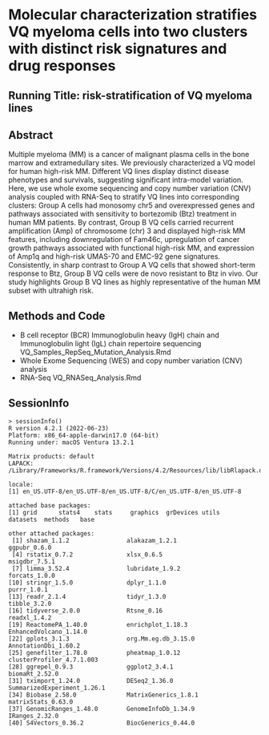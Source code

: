 # Molecular characterization stratifies VQ myeloma cells into two clusters with distinct risk signatures and drug responses

## Running Title: risk-stratification of VQ myeloma lines

## Abstract

Multiple myeloma (MM) is a cancer of malignant plasma cells in the bone marrow and extramedullary sites. We previously characterized a VQ model for human high-risk MM. Different VQ lines display distinct disease phenotypes and survivals, suggesting significant intra-model variation. Here, we use whole exome sequencing and copy number variation (CNV) analysis coupled with RNA-Seq to stratify VQ lines into corresponding clusters: Group A cells had monosomy chr5 and overexpressed genes and pathways associated with sensitivity to bortezomib (Btz) treatment in human MM patients. By contrast, Group B VQ cells carried recurrent amplification (Amp) of chromosome (chr) 3 and displayed high-risk MM features, including downregulation of Fam46c, upregulation of cancer growth pathways associated with functional high-risk MM, and expression of Amp1q and high-risk UMAS-70 and EMC-92 gene signatures. Consistently, in sharp contrast to Group A VQ cells that showed short-term response to Btz, Group B VQ cells were de novo resistant to Btz in vivo. Our study highlights Group B VQ lines as highly representative of the human MM subset with ultrahigh risk.

## Methods and Code
- B cell receptor (BCR) Immunoglobulin heavy (IgH) chain and Immunoglobulin light (IgL) chain repertoire sequencing
  VQ_Samples_RepSeq_Mutation_Analysis.Rmd
- Whole Exome Sequencing (WES) and copy number variation (CNV) analysis
- RNA-Seq
  VQ_RNASeq_Analysis.Rmd

## SessionInfo

```
> sessionInfo()
R version 4.2.1 (2022-06-23)
Platform: x86_64-apple-darwin17.0 (64-bit)
Running under: macOS Ventura 13.2.1

Matrix products: default
LAPACK: /Library/Frameworks/R.framework/Versions/4.2/Resources/lib/libRlapack.dylib

locale:
[1] en_US.UTF-8/en_US.UTF-8/en_US.UTF-8/C/en_US.UTF-8/en_US.UTF-8

attached base packages:
[1] grid      stats4    stats     graphics  grDevices utils     datasets  methods   base     

other attached packages:
 [1] shazam_1.1.2                alakazam_1.2.1              ggpubr_0.6.0               
 [4] rstatix_0.7.2               xlsx_0.6.5                  msigdbr_7.5.1              
 [7] limma_3.52.4                lubridate_1.9.2             forcats_1.0.0              
[10] stringr_1.5.0               dplyr_1.1.0                 purrr_1.0.1                
[13] readr_2.1.4                 tidyr_1.3.0                 tibble_3.2.0               
[16] tidyverse_2.0.0             Rtsne_0.16                  readxl_1.4.2               
[19] ReactomePA_1.40.0           enrichplot_1.18.3           EnhancedVolcano_1.14.0     
[22] gplots_3.1.3                org.Mm.eg.db_3.15.0         AnnotationDbi_1.60.2       
[25] genefilter_1.78.0           pheatmap_1.0.12             clusterProfiler_4.7.1.003  
[28] ggrepel_0.9.3               ggplot2_3.4.1               biomaRt_2.52.0             
[31] tximport_1.24.0             DESeq2_1.36.0               SummarizedExperiment_1.26.1
[34] Biobase_2.58.0              MatrixGenerics_1.8.1        matrixStats_0.63.0         
[37] GenomicRanges_1.48.0        GenomeInfoDb_1.34.9         IRanges_2.32.0             
[40] S4Vectors_0.36.2            BiocGenerics_0.44.0        
                 
```


